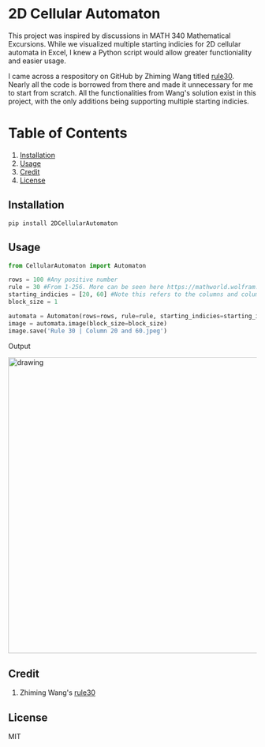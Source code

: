 # 2D Cellular Automaton

This project was inspired by discussions in MATH 340 Mathematical Excursions. While we visualized multiple starting indicies for 2D cellular automata in Excel, I knew a Python script would allow greater functioniality and easier usage.

I came across a respository on GitHub by Zhiming Wang titled [rule30](https://github.com/zmwangx/rule30). Nearly all the code is borrowed from there and made it unnecessary for me to start from scratch. All the functionalities from Wang's solution exist in this project, with the only additions being supporting multiple starting indicies.

# Table of Contents
1. [Installation](#Installation)
2. [Usage](#Usage)
4. [Credit](#Credit)
5. [License](License)

## Installation
`pip install 2DCellularAutomaton`

## Usage
```python
from CellularAutomaton import Automaton

rows = 100 #Any positive number
rule = 30 #From 1-256. More can be seen here https://mathworld.wolfram.com/ElementaryCellularAutomaton.html
starting_indicies = [20, 60] #Note this refers to the columns and columns = 2 * rows - 1, which is why rows - 1 yields center.
block_size = 1

automata = Automaton(rows=rows, rule=rule, starting_indicies=starting_indicies)
image = automata.image(block_size=block_size)
image.save('Rule 30 | Column 20 and 60.jpeg')
```

Output

<img src="image.jpeg" alt="drawing" width="600"/>

## Credit
1. Zhiming Wang's [rule30](https://github.com/zmwangx/rule30)

## License 
MIT